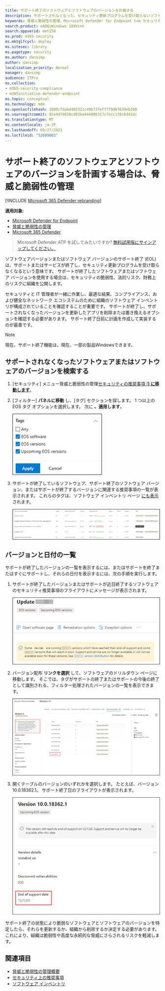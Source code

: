 ```yaml
---
title: サポート終了のソフトウェアとソフトウェアのバージョンを計画する
description: サポートされなくなった、セキュリティ更新プログラムを受け取らないソフトウェアとソフトウェアのバージョンを検出して計画します。
keywords: 脅威と脆弱性の管理、Microsoft Defender for Endpoint tvm セキュリティ推奨事項、サイバーセキュリティの推奨事項、アクション可能なセキュリティ推奨事項
search.product: eADQiWindows 10XVcnh
search.appverid: met150
ms.prod: m365-security
ms.mktglfcycl: deploy
ms.sitesec: library
ms.pagetype: security
ms.author: dansimp
author: dansimp
localization_priority: Normal
manager: dansimp
audience: ITPro
ms.collection:
- m365-security-compliance
- m365initiative-defender-endpoint
ms.topic: conceptual
ms.technology: mde
ms.openlocfilehash: 1800cfdabd402321c49b737eff7f9d67639eb300
ms.sourcegitcommit: 82a4d74020cd93ba444006317cfecc178c6d41dc
ms.translationtype: MT
ms.contentlocale: ja-JP
ms.lasthandoff: 05/27/2021
ms.locfileid: "52689003"
---
```

# <a name="plan-for-end-of-support-software-and-software-versions-with-threat-and-vulnerability-management"></a>サポート終了のソフトウェアとソフトウェアのバージョンを計画する場合は、脅威と脆弱性の管理

[!INCLUDE [Microsoft 365 Defender rebranding](../../includes/microsoft-defender.md)]

**適用対象:**

- [Microsoft Defender for Endpoint](https://go.microsoft.com/fwlink/?linkid=2154037)
- [脅威と脆弱性の管理](next-gen-threat-and-vuln-mgt.md)
- [Microsoft 365 Defender](https://go.microsoft.com/fwlink/?linkid=2118804)

>Microsoft Defender ATP を試してみたいですか? [無料試用版にサインアップしてください。](https://www.microsoft.com/microsoft-365/windows/microsoft-defender-atp?ocid=docs-wdatp-portaloverview-abovefoldlink)

ソフトウェアバージョンまたはソフトウェア バージョンのサポート終了 (EOL) は、サポートまたはサービスが終了し、セキュリティ更新プログラムを受け取らなくなるという意味です。 サポートが終了したソフトウェアまたはソフトウェア バージョンを使用する場合は、セキュリティの脆弱性、法的リスク、財務上のリスクに組織を公開します。

セキュリティと IT 管理者が一緒に作業し、最適な結果、コンプライアンス、および健全なネットワーク エコシステムのために組織のソフトウェア インベントリが構成されていることを確認することが重要です。 サポートが終了し、サポートされなくなったバージョンを更新したアプリを削除または置き換えるオプションを確認する必要があります。 サポート終了日前に計画を作成して実装するのが最善です。

>[!NOTE]
> 現在、サポート終了機能は、現在、一部の製品Windowsできます。

## <a name="find-software-or-software-versions-that-are-no-longer-supported"></a>サポートされなくなったソフトウェアまたはソフトウェアのバージョンを検索する

1. [セキュリティ] メニュー脅威と脆弱性の管理[セキュリティの推奨事項 [**] に移動します**](tvm-security-recommendation.md)。
2. [フィルター] **パネルに移動** し、[タグ] セクションを探します。 1 つ以上の EOS タグ オプションを選択します。 次に **、適用します**。

    ![EOS ソフトウェア、EOS バージョン、および今後の EOS バージョンを示すスクリーンショット タグ。](images/tvm-eos-tag.png)

3. サポートが終了しているソフトウェア、サポート終了のソフトウェア バージョン、またはサポートが終了するバージョンに関連する推奨事項の一覧が表示されます。 これらのタグは、ソフトウェア インベントリ ページ [にも表示](tvm-software-inventory.md) されます。

    ![EOS タグの推奨事項。](images/tvm-eos-tags-column.png)

## <a name="list-of-versions-and-dates"></a>バージョンと日付の一覧

サポートが終了したバージョンの一覧を表示するには、またはサポートを終了またはすぐにサポートし、それらの日付を表示するには、次の手順を実行します。

1. サポートが終了したバージョンまたはサポートが近日終了するソフトウェアのセキュリティ推奨事項のフライアウトにメッセージが表示されます。

    ![バージョン配布リンクのスクリーンショット。](images/eos-upcoming-eos.png)

2. バージョン配布 **リンクを選択** して、ソフトウェアのドリルダウン ページに移動します。 そこでは、タグがサポートの終了またはサポートの今後の終了として識別される、フィルター処理されたバージョンの一覧を表示できます。

    ![サポート ソフトウェアが終了したソフトウェアドリルダウン ページのスクリーンショット。](images/software-drilldown-eos.png)

3. 開くテーブルのバージョンのいずれかを選択します。 たとえば、バージョン 10.0.18362.1。 サポート終了日のフライアウトが表示されます。

    ![サポート終了日のスクリーンショット。](images/version-eos-date.png)

サポート終了の状態により脆弱なソフトウェアとソフトウェアのバージョンを特定したら、それらを更新するか、組織から削除するか決定する必要があります。 これにより、組織は脆弱性や高度な永続的な脅威にさらされるリスクを軽減します。

## <a name="related-topics"></a>関連項目

- [脅威と脆弱性の管理概要](next-gen-threat-and-vuln-mgt.md)
- [セキュリティ上の推奨事項](tvm-security-recommendation.md)
- [ソフトウェア インベントリ](tvm-software-inventory.md)

